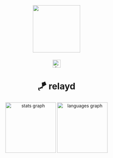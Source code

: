 <div align="center">
  <img height="150" src="https://capsule-render.vercel.app/api?type=waving&height=200&color=0:2c499f,100:2c499f"  />
</div>

###

<div align="center">
  <img src="https://img.shields.io/static/v1?message=Discord&logo=discord&label=&color=7289DA&logoColor=white&labelColor=&style=for-the-badge" height="25" alt="discord logo"  />
</div>

###

<h1 align="center">🪁 relayd</h1>

###

<div align="center">
  <img src="https://retard-two.vercel.app/api?username=relxyd&hide_title=true&hide_rank=false&show_icons=true&include_all_commits=true&count_private=true&disable_animations=false&locale=en&hide_border=false&order=1&bg_color=00000000" height="160"alt="stats graph" />
  <img src="https://retard-two.vercel.app/api/top-langs?username=relxyd&locale=en&hide_title=true&layout=compact&card_width=320&langs_count=5&hide_border=false&order=2&bg_color=00000000" height="160" alt="languages graph"  />
</div>


###
